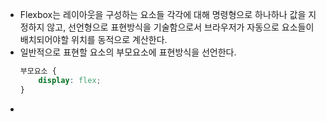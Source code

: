 - Flexbox는 레이아웃을 구성하는 요소들 각각에 대해 명령형으로 하나하나 값을 지정하지 않고, 선언형으로 표현방식을 기술함으로서 브라우저가 자동으로 요소들이 배치되어야할 위치를 동적으로 계산한다.
- 일반적으로 표현할 요소의 부모요소에 표현방식을 선언한다.
	```css
	부모요소 {
		display: flex;
	}
	```
-  